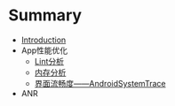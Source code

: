 # Summary

* [Introduction](README.md)
* App性能优化
   * [Lint分析](lint_analyze.md)
   * [内存分析](内存分析.md)
   * [界面流畅度——AndroidSystemTrace](界面流畅度分析——androidsystemtrace.md)
* ANR

